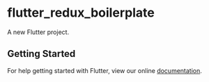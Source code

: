 # flutter_redux_boilerplate

A new Flutter project.

## Getting Started

For help getting started with Flutter, view our online
[documentation](https://flutter.io/).

